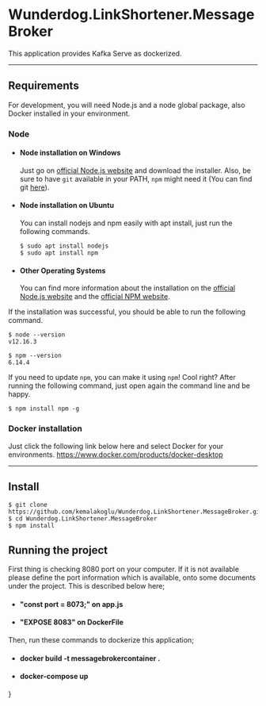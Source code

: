 # Wunderdog.LinkShortener.MessageBroker

This application provides Kafka Serve as dockerized.

---
## Requirements

For development, you will  need Node.js and a node global package, also Docker installed in your environment.

### Node
- #### Node installation on Windows

  Just go on [official Node.js website](https://nodejs.org/) and download the installer.
Also, be sure to have `git` available in your PATH, `npm` might need it (You can find git [here](https://git-scm.com/)).

- #### Node installation on Ubuntu

  You can install nodejs and npm easily with apt install, just run the following commands.

      $ sudo apt install nodejs
      $ sudo apt install npm

- #### Other Operating Systems
  You can find more information about the installation on the [official Node.js website](https://nodejs.org/) and the [official NPM website](https://npmjs.org/).

If the installation was successful, you should be able to run the following command.

    $ node --version
    v12.16.3

    $ npm --version
    6.14.4

If you need to update `npm`, you can make it using `npm`! Cool right? After running the following command, just open again the command line and be happy.

    $ npm install npm -g

### Docker installation
Just click the following link below here and select Docker for your environments.
https://www.docker.com/products/docker-desktop    

---

## Install

    $ git clone https://github.com/kemalakoglu/Wunderdog.LinkShortener.MessageBroker.git
    $ cd Wunderdog.LinkShortener.MessageBroker
    $ npm install

## Running the project

First thing is checking 8080 port on your computer. If it is not available please define the port information which is available, onto some documents under the project. This is described below here;  

- #### "const port = 8073;" on app.js
- #### "EXPOSE 8083" on DockerFile

Then, run these commands to dockerize this application;

- #### docker build -t messagebrokercontainer .
- ####  docker-compose up
}

